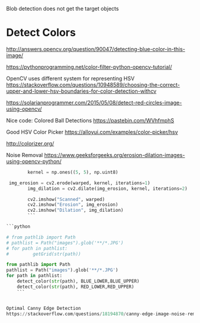 Blob detection does not get the target objects

# Detect Colors

http://answers.opencv.org/question/90047/detecting-blue-color-in-this-image/

https://pythonprogramming.net/color-filter-python-opencv-tutorial/

OpenCV uses different system for representing HSV
https://stackoverflow.com/questions/10948589/choosing-the-correct-upper-and-lower-hsv-boundaries-for-color-detection-withcv

https://solarianprogrammer.com/2015/05/08/detect-red-circles-image-using-opencv/

Nice code: Colored Ball Detections
https://pastebin.com/WVhfmphS

Good HSV Color Picker
https://alloyui.com/examples/color-picker/hsv

http://colorizer.org/

Noise Removal
https://www.geeksforgeeks.org/erosion-dilation-images-using-opencv-python/

````python
        kernel = np.ones((5, 5), np.uint8)

 img_erosion = cv2.erode(warped, kernel, iterations=1)
        img_dilation = cv2.dilate(img_erosion, kernel, iterations=2)

        cv2.imshow("Scanned", warped)
        cv2.imshow("Erosion", img_erosion)
        cv2.imshow("Dilation", img_dilation)
        ```

```python

# from pathlib import Path
# pathlist = Path("images").glob('**/*.JPG')
# for path in pathlist:
#         getGrid(str(path))
````

````python
from pathlib import Path
pathlist = Path("images").glob('**/*.JPG')
for path in pathlist:
    detect_color(str(path), BLUE_LOWER,BLUE_UPPER)
    detect_color(str(path), RED_LOWER,RED_UPPER)
    ```


Optimal Canny Edge Detection
https://stackoverflow.com/questions/18194870/canny-edge-image-noise-removal
````
